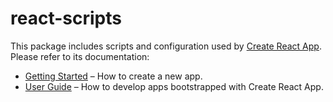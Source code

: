 # react-scripts

This package includes scripts and configuration used by
[Create React App](https://github.com/facebook/create-react-app).<br> Please
refer to its documentation:

- [Getting Started](https://facebook.github.io/create-react-app/docs/getting-started)
  – How to create a new app.
- [User Guide](https://facebook.github.io/create-react-app/) – How to develop
  apps bootstrapped with Create React App.
